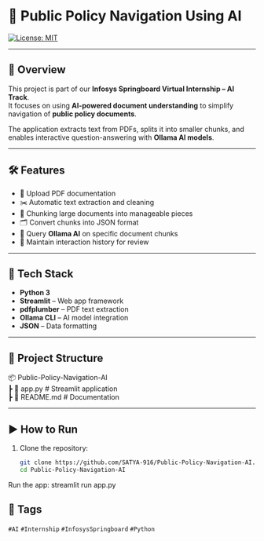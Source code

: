 # 📄 Public Policy Navigation Using AI

[![License: MIT](https://img.shields.io/badge/License-MIT-yellow.svg)](LICENSE)

---

## 📘 Overview
This project is part of our **Infosys Springboard Virtual Internship – AI Track**.  
It focuses on using **AI-powered document understanding** to simplify navigation of **public policy documents**.  

The application extracts text from PDFs, splits it into smaller chunks, and enables interactive question-answering with **Ollama AI models**.

---

## 🛠️ Features
- 📂 Upload PDF documentation  
- ✂️ Automatic text extraction and cleaning  
- 🔎 Chunking large documents into manageable pieces  
- 🗂️ Convert chunks into JSON format  
- 🤖 Query **Ollama AI** on specific document chunks  
- 📝 Maintain interaction history for review  

---

## 🚀 Tech Stack
- **Python 3**  
- **Streamlit** – Web app framework  
- **pdfplumber** – PDF text extraction  
- **Ollama CLI** – AI model integration  
- **JSON** – Data formatting  

---



## 📂 Project Structure <br>
📦 Public-Policy-Navigation-AI <br>
┣ 📜 app.py # Streamlit application <br>
┣ 📜 README.md # Documentation 


---

## ▶️ How to Run
1. Clone the repository:
   ```bash
   git clone https://github.com/SATYA-916/Public-Policy-Navigation-AI.git
   cd Public-Policy-Navigation-AI

Run the app:
streamlit run app.py

## 🔖 Tags
`#AI` `#Internship` `#InfosysSpringboard` `#Python`

